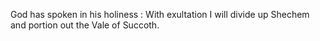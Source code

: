 God has spoken in his holiness : With exultation I will divide up Shechem and portion out the Vale of Succoth.
